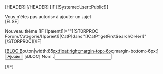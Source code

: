 [HEADER]
	<script type="text/javascript" src="/Skins/[!Systeme::Skin!]/Js/tinyMce/tiny_mce.js"></script>
	<script type="text/javascript">
		tinyMCE.init({
			theme : "advanced",
			mode : "textareas",
			plugins : "bbcode,fullscreen,table,inlinepopups",
			theme_advanced_buttons1 : "bold,italic,underline,undo,redo,link,table,unlink,image,forecolor,removeformat,cleanup,code,bullist,numlist,fullscreen",
			theme_advanced_buttons2 : "",
			theme_advanced_buttons3 : "",
			theme_advanced_toolbar_location : "top",
			theme_advanced_toolbar_align : "left",
			theme_advanced_styles : "Code=codeStyle;Quote=quoteStyle",
			content_css : "/Skins/[!Systeme::Skin!]/Css/bbcode.css",
			entity_encoding : "raw",
			add_unload_trigger : false,
			remove_linebreaks : false,
			force_br_newlines : false,
			convert_newlines_to_brs : false,
			convert_urls : false
		});
	</script>
[/HEADER]
[IF [!Systeme::User::Public!]]
	<div class="Infos">Vous n'&ecirc;tes pas autoris&eacute; &agrave; ajouter un sujet</div>
[ELSE]
	<form action="/[!referer!]" method="post" class="ForumF">
		<p>Nouveau th&egrave;me [IF [!parent!]!=""][STORPROC Forum/Categorie/[!parent!]|CatP]dans "[!CatP::getFirstSearchOrder!]"[/STORPROC][/IF]</p>
		<div class="LigneForm">
			[BLOC Bouton|width:85px;float:right;margin-top:-6px;margin-bottom:-6px;]
				<input type="hidden" name="parent" value="[!parent!]" />
				<input type="hidden" name="referer" value="[!referer!]" />
				<input type="submit" name="confCategorie" value="Ajouter" />
			[/BLOC]
			<label for="nomCategorie">Nom : </label>
			<input type="text" class="Text" name="nomCategorie"/>
		</div>
	</form>
[/IF]
